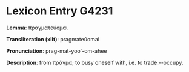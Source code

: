 # Lexicon Entry G4231

**Lemma**: πραγματεύομαι

**Transliteration (xlit)**: pragmateúomai

**Pronunciation**: prag-mat-yoo'-om-ahee

**Description**:
from πρᾶγμα; to busy oneself with, i.e. to trade:--occupy.
